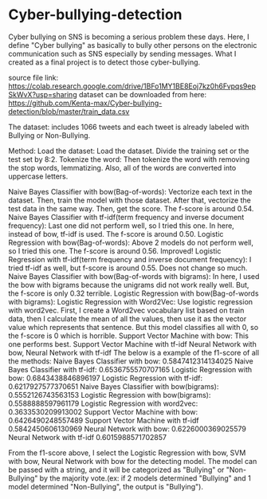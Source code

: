 # Cyber-bullying-detection

Cyber bullying on SNS is becoming a serious problem these days. Here, I define "Cyber bullying" as basically to bully other persons on the electronic communication such as SNS especially by sending messages. 
What I created as a final project is to detect those cyber-bullying. 

source file link:
https://colab.research.google.com/drive/1BFo1MY1BE8Eoj7kz0h6Fvpqs9epSkWvX?usp=sharing
dataset can be downloaded from here:
https://github.com/Kenta-max/Cyber-bullying-detection/blob/master/train_data.csv


The dataset: includes 1066 tweets and each tweet is already labeled with Bullying or Non-Bullying. 

Method:
Load the dataset: Load the dataset. Divide the training set or the test set by 8:2.
Tokenize the word: Then tokenize the word with removing the stop words, lemmatizing. Also, all of the words are converted into uppercase letters.

Naive Bayes Classifier with bow(Bag-of-words): Vectorize each text in the dataset. Then, train the model with those dataset. After that, vectorize the test data in the same way. Then, get the score. The f-score is around 0.54.
Naive Bayes Classifier with tf-idf(term frequency and inverse document frequency): Last one did not perform well, so I tried this one. In here, instead of bow, tf-idf is used. The f-score is around 0.50.
Logistic Regression with bow(Bag-of-words): Above 2 models do not perform well, so I tried this one. The f-score is around 0.56. Improved!
Logistic Regression with tf-idf(term frequency and inverse document frequency): I tried tf-idf as well, but f-score is around 0.55. Does not change so much.
Naive Bayes Classifier with bow(Bag-of-words with bigrams): In here, I used the bow with bigrams because the unigrams did not work really well. But, the f-score is only 0.32 terrible.
Logistic Regression with bow(Bag-of-words with bigrams):
Logistic Regression with Word2Vec: Use logistic regression with word2vec. First, I create a Word2vec vocabulary list based on train data, then I calculate the mean of all the values, then use it as the vector value which represents that sentence. But this model classifies all with 0, so the f-score is 0 which is horrible.
Support Vector Machine with bow: This one performs best.
Support Vector Machine with tf-idf
Neural Network with bow, Neural Network with tf-idf
The below is a example of  the f1-score of all the methods:
Naive Bayes Classifier with bow:  0.5847412314134025
Naive Bayes Classifier with tf-idf: 0.6536755570707165
Logistic Regression with bow:  0.6843438846896197
Logistic Regression with tf-idf:  0.6217927577370651
Naive Bayes Classifier with bow(bigrams):  0.5552126743563153
Logistic Regression with bow(bigrams):  0.5588888597961179
Logistic Regression with word2vec:  0.3633530209913002
Support Vector Machine with bow:  0.6426490248557489
Support Vector Machine with tf-idf  0.5842450606130969
Neural Network with bow:  0.6226000369025579
Neural Network with tf-idf  0.6015988571702857

From the f1-score above, I select the Logistic Regression with bow, SVM with bow, Neural Network with bow for the detecting model. The model can be passed with a string, and it will be categorized as "Bullying" or "Non-Bullying" by the majority vote.(ex: if 2 models determined "Bullying" and 1 model determined "Non-Bullying", the output is "Bullying").
